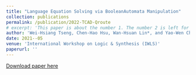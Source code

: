 ```yaml
---
title: "Language Equation Solving via BooleanAutomata Manipulation"
collection: publications
permalink: /publication/2022-TCAD-Qroute
# excerpt: 'This paper is about the number 1. The number 2 is left for future work.'
author: 'Wei-Hsiang Tseng, Chen-Hao Hsu, Wan-Hsuan Lin*, and Yao-Wen Chang'
date: 2021--05
venue: 'International Workshop on Logic & Synthesis (IWLS)'
paperurl: ''
---
```

<!-- This paper is about the number 1. The number 2 is left for future work. -->

[Download paper here]()
